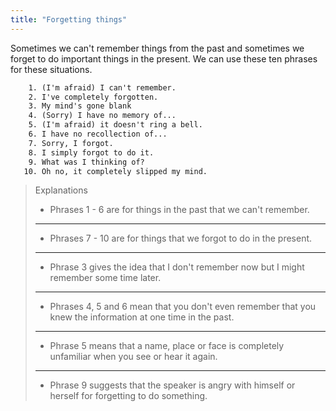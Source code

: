 ```yaml
---
title: "Forgetting things"
---
```


Sometimes we can't remember things from the past and sometimes we forget to do important things in the present. We can use these ten phrases for these situations.

```txt
    1. (I'm afraid) I can't remember.
    2. I've completely forgotten.
    3. My mind's gone blank
    4. (Sorry) I have no memory of...
    5. (I'm afraid) it doesn't ring a bell.
    6. I have no recollection of...
    7. Sorry, I forgot.
    8. I simply forgot to do it.
    9. What was I thinking of?
   10. Oh no, it completely slipped my mind.
```

> Explanations
>
> - Phrases 1 - 6 are for things in the past that we can't remember.
>
> ---
>
> - Phrases 7 - 10 are for things that we forgot to do in the present.
>
> ---
>
> - Phrase 3 gives the idea that I don't remember now but I might remember some time later.
>
> ---
>
> - Phrases 4, 5 and 6 mean that you don't even remember that you knew the information at one time in the past.
>
> ---
>
> - Phrase 5 means that a name, place or face is completely unfamiliar when you see or hear it again.
>
> ---
>
> - Phrase 9 suggests that the speaker is angry with himself or herself for forgetting to do something.
